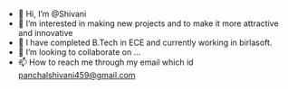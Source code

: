 - 👋 Hi, I’m @Shivani
- 👀 I’m interested in making new projects and to make it more attractive and innovative
- 🌱 I have completed B.Tech in ECE and currently working in birlasoft.
- 💞️ I’m looking to collaborate on ...
- 📫 How to reach me through my email which id panchalshivani459@gmail.com

<!---
Shivani/Shivani is a ✨ special ✨ repository because its `README.md` (this file) appears on your GitHub profile.
You can click the Preview link to take a look at your changes.
--->
